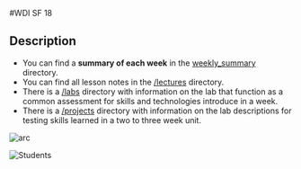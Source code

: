#WDI SF 18
## Description

* You can find a **summary of each week** in the [weekly_summary](/weekly_summary) directory.
* You can find all lesson notes in the [/lectures](/lectures) directory.
* There is a [/labs](/labs) directory with information on the lab that function as a common assessment for skills and technologies introduce in a week.
* There is a [/projects](/projects) directory with information on the lab descriptions for testing skills learned in a two to three week unit.

![arc](images/arc_image.png)

![Students](http://i.imgur.com/yGVwOMu.gif)
